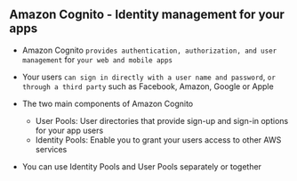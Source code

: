 ## Amazon Cognito - Identity management for your apps

- Amazon Cognito `provides authentication, authorization, and user management` for `your web and mobile apps`

- Your users `can sign in directly with a user name and password`, `or through a third party` such as Facebook, Amazon, Google or Apple

- The two main components of Amazon Cognito

  - User Pools: User directories that provide sign-up and sign-in options for your app users
  - Identity Pools: Enable you to grant your users access to other AWS services

- You can use Identity Pools and User Pools separately or together
